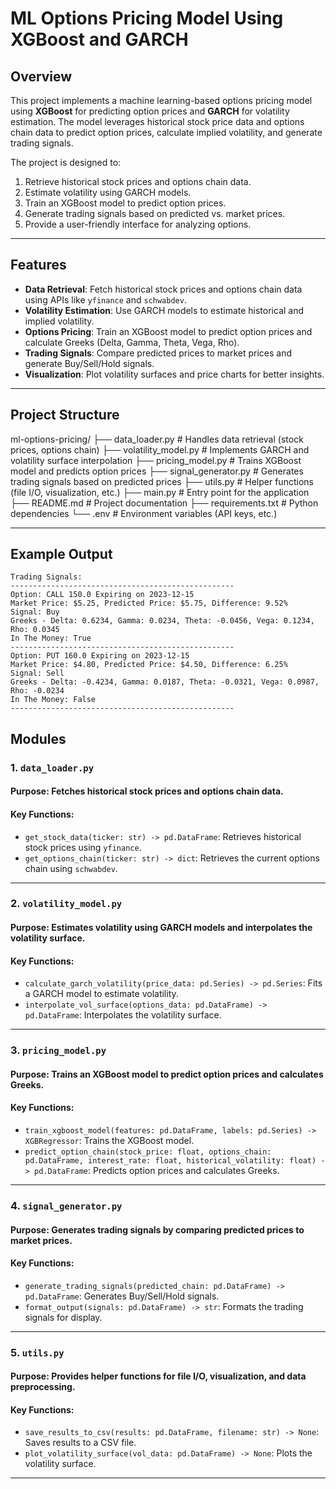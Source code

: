 # ML Options Pricing Model Using XGBoost and GARCH

## Overview
This project implements a machine learning-based options pricing model using **XGBoost** for predicting option prices and **GARCH** for volatility estimation. The model leverages historical stock price data and options chain data to predict option prices, calculate implied volatility, and generate trading signals.

The project is designed to:
1. Retrieve historical stock prices and options chain data.
2. Estimate volatility using GARCH models.
3. Train an XGBoost model to predict option prices.
4. Generate trading signals based on predicted vs. market prices.
5. Provide a user-friendly interface for analyzing options.

---

## Features
- **Data Retrieval**: Fetch historical stock prices and options chain data using APIs like `yfinance` and `schwabdev`.
- **Volatility Estimation**: Use GARCH models to estimate historical and implied volatility.
- **Options Pricing**: Train an XGBoost model to predict option prices and calculate Greeks (Delta, Gamma, Theta, Vega, Rho).
- **Trading Signals**: Compare predicted prices to market prices and generate Buy/Sell/Hold signals.
- **Visualization**: Plot volatility surfaces and price charts for better insights.

---

## Project Structure
ml-options-pricing/
├── data_loader.py # Handles data retrieval (stock prices, options chain)
├── volatility_model.py # Implements GARCH and volatility surface interpolation
├── pricing_model.py # Trains XGBoost model and predicts option prices
├── signal_generator.py # Generates trading signals based on predicted prices
├── utils.py # Helper functions (file I/O, visualization, etc.)
├── main.py # Entry point for the application
├── README.md # Project documentation
├── requirements.txt # Python dependencies
└── .env # Environment variables (API keys, etc.)

---

## Example Output

```plaintext
Trading Signals:
--------------------------------------------------
Option: CALL 150.0 Expiring on 2023-12-15
Market Price: $5.25, Predicted Price: $5.75, Difference: 9.52%
Signal: Buy
Greeks - Delta: 0.6234, Gamma: 0.0234, Theta: -0.0456, Vega: 0.1234, Rho: 0.0345
In The Money: True
--------------------------------------------------
Option: PUT 160.0 Expiring on 2023-12-15
Market Price: $4.80, Predicted Price: $4.50, Difference: 6.25%
Signal: Sell
Greeks - Delta: -0.4234, Gamma: 0.0187, Theta: -0.0321, Vega: 0.0987, Rho: -0.0234
In The Money: False
--------------------------------------------------
```

## Modules

### 1. `data_loader.py`
#### Purpose: Fetches historical stock prices and options chain data.

#### Key Functions:
- `get_stock_data(ticker: str) -> pd.DataFrame`: Retrieves historical stock prices using `yfinance`.
- `get_options_chain(ticker: str) -> dict`: Retrieves the current options chain using `schwabdev`.

---

### 2. `volatility_model.py`
#### Purpose: Estimates volatility using GARCH models and interpolates the volatility surface.

#### Key Functions:
- `calculate_garch_volatility(price_data: pd.Series) -> pd.Series`: Fits a GARCH model to estimate volatility.
- `interpolate_vol_surface(options_data: pd.DataFrame) -> pd.DataFrame`: Interpolates the volatility surface.

---

### 3. `pricing_model.py`
#### Purpose: Trains an XGBoost model to predict option prices and calculates Greeks.

#### Key Functions:
- `train_xgboost_model(features: pd.DataFrame, labels: pd.Series) -> XGBRegressor`: Trains the XGBoost model.
- `predict_option_chain(stock_price: float, options_chain: pd.DataFrame, interest_rate: float, historical_volatility: float) -> pd.DataFrame`: Predicts option prices and calculates Greeks.

---

### 4. `signal_generator.py`
#### Purpose: Generates trading signals by comparing predicted prices to market prices.

#### Key Functions:
- `generate_trading_signals(predicted_chain: pd.DataFrame) -> pd.DataFrame`: Generates Buy/Sell/Hold signals.
- `format_output(signals: pd.DataFrame) -> str`: Formats the trading signals for display.

---

### 5. `utils.py`
#### Purpose: Provides helper functions for file I/O, visualization, and data preprocessing.

#### Key Functions:
- `save_results_to_csv(results: pd.DataFrame, filename: str) -> None`: Saves results to a CSV file.
- `plot_volatility_surface(vol_data: pd.DataFrame) -> None`: Plots the volatility surface.

---